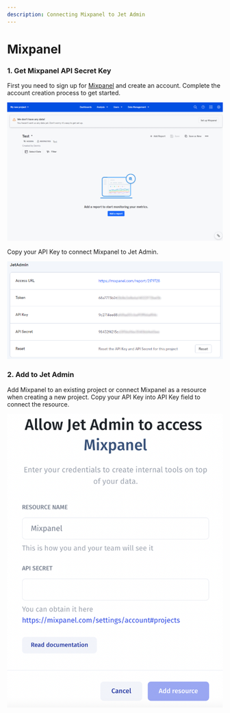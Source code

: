 ```yaml
---
description: Connecting Mixpanel to Jet Admin
---
```


# Mixpanel

### 1. Get Mixpanel API Secret Key

First you need to sign up for [Mixpanel](https://mixpanel.com) and create an account. Complete the account creation process to get started.&#x20;

![](<../../.gitbook/assets/GIF (173).gif>)

Copy your API Key to connect Mixpanel to Jet Admin.

![](<../../.gitbook/assets/image (587).png>)

### 2. Add to Jet Admin

Add Mixpanel to an existing project or connect Mixpanel as a resource when creating a new project. Copy your API Key into API Key field to connect the resource.&#x20;

![](<../../.gitbook/assets/image (835).png>)



